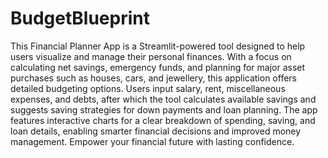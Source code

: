 # BudgetBlueprint
This Financial Planner App is a Streamlit-powered tool designed to help users visualize and manage their personal finances. With a focus on calculating net savings, emergency funds, and planning for major asset purchases such as houses, cars, and jewellery, this application offers detailed budgeting options. Users input salary, rent, miscellaneous expenses, and debts, after which the tool calculates available savings and suggests saving strategies for down payments and loan planning. The app features interactive charts for a clear breakdown of spending, saving, and loan details, enabling smarter financial decisions and improved money management. Empower your financial future with lasting confidence.
